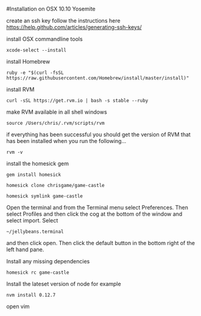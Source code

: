 #Installation on OSX 10.10 Yosemite

create an ssh key
follow the instructions here https://help.github.com/articles/generating-ssh-keys/

install OSX commandline tools
```
xcode-select --install
```

install Homebrew
```
ruby -e "$(curl -fsSL https://raw.githubusercontent.com/Homebrew/install/master/install)"
```

install RVM
```
curl -sSL https://get.rvm.io | bash -s stable --ruby
```

make RVM available in all shell windows
```
source /Users/chris/.rvm/scripts/rvm
```

if everything has been successful you should get the version of RVM that has been installed when you run the following...
```
rvm -v
```

install the homesick gem
```
gem install homesick
```
```
homesick clone chrisgame/game-castle
```

```
homesick symlink game-castle
```

Open the terminal and from the Terminal menu select Preferences. Then select Profiles and then click the cog at the bottom of the window and select import. Select
```
~/jellybeans.terminal
```
and then click open. Then click the default button in the bottom right of the left hand pane.

Install any missing dependencies
```
homesick rc game-castle
```

Install the lateset version of node for example

```
nvm install 0.12.7
```

open vim
